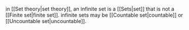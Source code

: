 in [[Set theory|set theory]], an infinite set is a [[Sets|set]] that is not a [[Finite set|finite set]]. infinite sets may be [[Countable set|countable]] or [[Uncountable set|uncountable]].